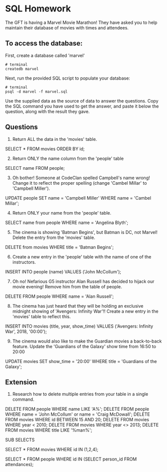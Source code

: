 # SQL Homework

The GFT is having a Marvel Movie Marathon! They have asked you to help maintain their database of movies with times and attendees.

## To access the database:

First, create a database called 'marvel'

```
# terminal
createdb marvel
```

Next, run the provided SQL script to populate your database:

```
# terminal
psql -d marvel -f marvel.sql
```

Use the supplied data as the source of data to answer the questions.  Copy the SQL command you have used to get the answer, and paste it below the question, along with the result they gave.

## Questions

1. Return ALL the data in the 'movies' table.

SELECT * FROM movies ORDER BY id;

2. Return ONLY the name column from the 'people' table

SELECT name FROM people;

3. Oh bother! Someone at CodeClan spelled Campbell's name wrong! Change it to reflect the proper spelling (change 'Cambel Millar' to 'Campbell Miller').

UPDATE people SET name = 'Campbell Miller' WHERE name = 'Cambel Millar';

4. Return ONLY your name from the 'people' table.

SELECT name from people WHERE name = 'Angelina Blyth';

5. The cinema is showing 'Batman Begins', but Batman is DC, not Marvel! Delete the entry from the 'movies' table.

DELETE from movies WHERE title = 'Batman Begins';

6. Create a new entry in the 'people' table with the name of one of the instructors.

INSERT INTO people (name) VALUES ('John McCollum');

7. Oh no! Nefarious G5 instructor Alan Russell has decided to hijack our movie evening! Remove him from the table of people.

DELETE FROM people WHERE name = 'Alan Russell';

8. The cinema has just heard that they will be holding an exclusive midnight showing of 'Avengers: Infinity War'!! Create a new entry in the 'movies' table to reflect this.

INSERT INTO movies (title, year, show_time) VALUES ('Avengers: Infinity War', 2018, '00:00');

9. The cinema would also like to make the Guardian movies a back-to-back feature. Update the 'Guardians of the Galaxy' show time from 16:50 to 20:00

UPDATE movies SET show_time = '20:00' WHERE title = 'Guardians of the Galaxy';

## Extension

1. Research how to delete multiple entries from your table in a single command.

DELETE FROM people WHERE name LIKE 'A%';
DELETE FROM people WHERE name = 'John McCollum' or name = 'Craig McDowall';
DELETE FROM movies WHERE id BETWEEN 15 AND 20;
DELETE FROM movies WHERE year < 2010;
DELETE FROM movies WHERE year <> 2013; 
DELETE FROM movies WHERE title LIKE '%man%';


SUB SELECTS 

SELECT * FROM movies WHERE id IN (1,2,4);

SELECT * FROM people WHERE id IN (SELECT person_id FROM attendances);


